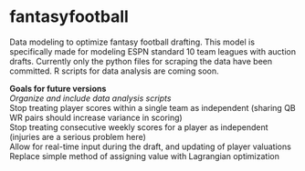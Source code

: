 # fantasyfootball
Data modeling to optimize fantasy football drafting.  This model is specifically made for modeling ESPN standard 10 team leagues with auction drafts.  Currently only the python files for scraping the data have been committed.  R scripts for data analysis are coming soon.

**Goals for future versions**<br>
*Organize and include data analysis scripts* <br>
Stop treating player scores within a single team as independent (sharing QB WR pairs should increase variance in scoring)<br>
Stop treating consecutive weekly scores for a player as independent (injuries are a serious problem here)<br>
Allow for real-time input during the draft, and updating of player valuations<br>
Replace simple method of assigning value with Lagrangian optimization
